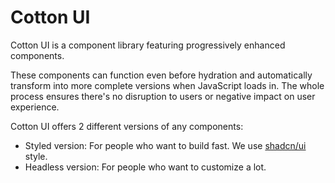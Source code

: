 # Cotton UI

Cotton UI is a component library featuring progressively enhanced components. 

These components can function even before hydration and automatically transform into more complete versions when JavaScript loads in. The whole process ensures there's no disruption to users or negative impact on user experience.

Cotton UI offers 2 different versions of any components:

- Styled version: For people who want to build fast. We use [shadcn/ui](https://ui.shadcn.com) style.
- Headless version: For people who want to customize a lot.


